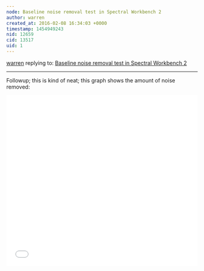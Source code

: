 ```yaml
---
node: Baseline noise removal test in Spectral Workbench 2
author: warren
created_at: 2016-02-08 16:34:03 +0000
timestamp: 1454949243
nid: 12659
cid: 13517
uid: 1
---
```




[warren](../profile/warren) replying to: [Baseline noise removal test in Spectral Workbench 2](../notes/warren/02-05-2016/noise-removal-test-in-spectral-workbench-2)

----
Followup; this is kind of neat; this graph shows the amount of noise removed:

<iframe width='100%' height='450px' style='border:none;' src='//spectralworkbench.org/spectrums/embed2/71081'></iframe>